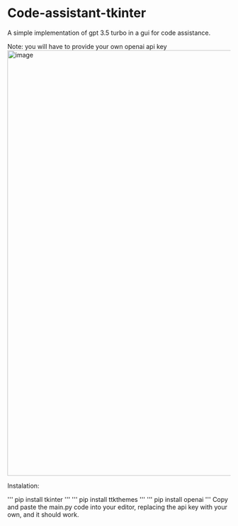 # Code-assistant-tkinter
A simple implementation of gpt 3.5 turbo in a gui for code assistance. 

Note: you will have to provide your own openai api key 
<img width="959" alt="image" src="https://user-images.githubusercontent.com/130249429/236613425-06b88c58-fbc2-4f52-8bd7-646fdba11d83.png">

Instalation:

'''
pip install tkinter
'''
'''
pip install ttkthemes
'''
'''
pip install openai
'''
Copy and paste the main.py code into your editor, replacing the api key with your own, and it should work.
